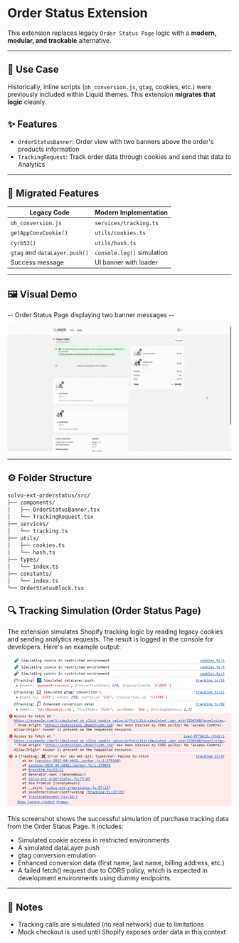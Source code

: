 # Order Status Extension

This extension replaces legacy `Order Status Page` logic with a **modern, modular, and trackable** alternative.

---

## 🎯 Use Case

Historically, inline scripts (`oh_conversion.js`, `gtag`, cookies, etc.) were previously included within Liquid themes. This extension **migrates that logic** cleanly.

## ✨ Features

- `OrderStatusBanner`: Order view with two banners above the order's products information
- `TrackingRequest`: Track order data through cookies and send that data to Analytics

---

## 🔁 Migrated Features

| Legacy Code                   | Modern Implementation      |
| ----------------------------- | -------------------------- |
| `oh_conversion.js`            | `services/tracking.ts`     |
| `getAppConvCookie()`          | `utils/cookies.ts`         |
| `cyrb53()`                    | `utils/hash.ts`            |
| `gtag` and `dataLayer.push()` | `console.log()` simulation |
| Success message               | UI banner with loader      |

---

## 🖼️ Visual Demo

-- Order Status Page displaying two banner messages --

![Order Status Page Video](../../docs/assets/order-status.gif)

---

## ⚙️ Folder Structure

```
solvo-ext-orderstatus/src/
├── components/
│   ├── OrderStatusBanner.tsx
│   └── TrackingRequest.tsx
├── services/
│   └── tracking.ts
├── utils/
│   ├── cookies.ts
│   └── hash.ts
├── types/
│   └── index.ts
├── constants/
│   └── index.ts
└── OrderStatusBlock.tsx
```

## 🔍 Tracking Simulation (Order Status Page)

The extension simulates Shopify tracking logic by reading legacy cookies and sending analytics requests. The result is logged in the console for developers. Here's an example output:

![Order Status Tracking Console](../../docs/assets/messages-order-status.png)

This screenshot shows the successful simulation of purchase tracking data from the Order Status Page. It includes:

- Simulated cookie access in restricted environments
- A simulated dataLayer push
- gtag conversion emulation
- Enhanced conversion data (first name, last name, billing address, etc.)
- A failed fetch() request due to CORS policy, which is expected in development environments using dummy endpoints.

---

## 🧠 Notes

- Tracking calls are simulated (no real network) due to limitations
- Mock checkout is used until Shopify exposes order data in this context
